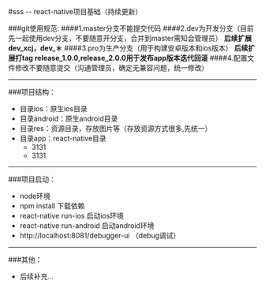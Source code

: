#sss -- react-native项目基础（持续更新）

###git使用规范:
####1.master分支不能提交代码
####2.dev为开发分支（目前先一起使用dev分支，不要随意开分支，合并到master需知会管理员）
**后续扩展dev_xcj，dev_＊**
####3.pro为生产分支（用于构建安卓版本和ios版本）
**后续扩展打tag release_1.0.0,release_2.0.0用于发布app版本迭代回滚**
####4.配置文件修改不要随意提交（沟通管理员，确定无兼容问题，统一修改）

***
###项目结构：
+ 目录ios：原生ios目录
+ 目录android：原生android目录
+ 目录res：资源目录，存放图片等（存放资源方式很多,先统一）
+ 目录app：react-native目录
  + 3131
  + 3131

***
###项目启动：
+ node环境
+ npm install 下载依赖
+ react-native run-ios 启动ios环境
+ react-native run-android 启动android环境
+ http://localhost:8081/debugger-ui （debug调试）

***
###其他：
+ 后续补充...